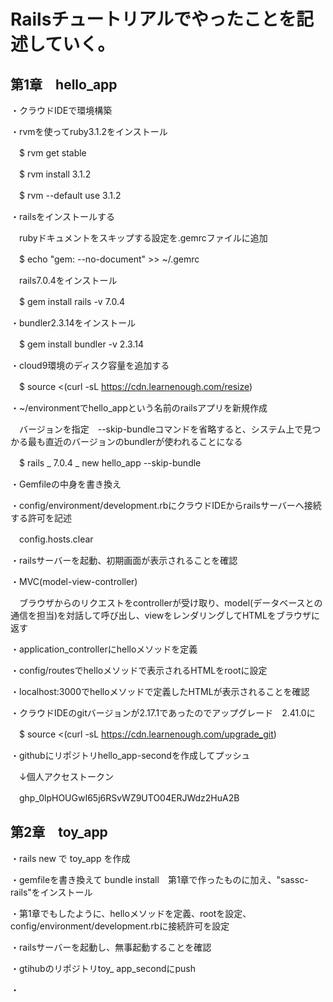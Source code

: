 # Railsチュートリアルでやったことを記述していく。

## 第1章　hello_app
・クラウドIDEで環境構築

・rvmを使ってruby3.1.2をインストール

　$ rvm get stable

　$ rvm install 3.1.2

　$ rvm --default use 3.1.2

・railsをインストールする

　rubyドキュメントをスキップする設定を.gemrcファイルに追加

　$ echo "gem: --no-document" >> ~/.gemrc

　rails7.0.4をインストール

　$ gem install rails -v 7.0.4

・bundler2.3.14をインストール

　$ gem install bundler -v 2.3.14

・cloud9環境のディスク容量を追加する

　$ source <(curl -sL https://cdn.learnenough.com/resize)

・~/environmentでhello_appという名前のrailsアプリを新規作成

　バージョンを指定　--skip-bundleコマンドを省略すると、システム上で見つかる最も直近のバージョンのbundlerが使われることになる

　$ rails _ 7.0.4 _ new hello_app --skip-bundle

・Gemfileの中身を書き換え

・config/environment/development.rbにクラウドIDEからrailsサーバーへ接続する許可を記述

　config.hosts.clear

・railsサーバーを起動、初期画面が表示されることを確認

・MVC(model-view-controller)

　ブラウザからのリクエストをcontrollerが受け取り、model(データベースとの通信を担当)を対話して呼び出し、viewをレンダリングしてHTMLをブラウザに返す

・application_controllerにhelloメソッドを定義

・config/routesでhelloメソッドで表示されるHTMLをrootに設定

・localhost:3000でhelloメソッドで定義したHTMLが表示されることを確認

・クラウドIDEのgitバージョンが2.17.1であったのでアップグレード　2.41.0に

　$ source <(curl -sL https://cdn.learnenough.com/upgrade_git)

・githubにリポジトリhello_app-secondを作成してプッシュ

　↓個人アクセストークン

　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


## 第2章　toy_app

・rails new で toy_app を作成

・gemfileを書き換えて bundle install　第1章で作ったものに加え、"sassc-rails"をインストール

・第1章でもしたように、helloメソッドを定義、rootを設定、config/environment/development.rbに接続許可を設定

・railsサーバーを起動し、無事起動することを確認

・gtihubのリポジトリtoy_ app_secondにpush

・

